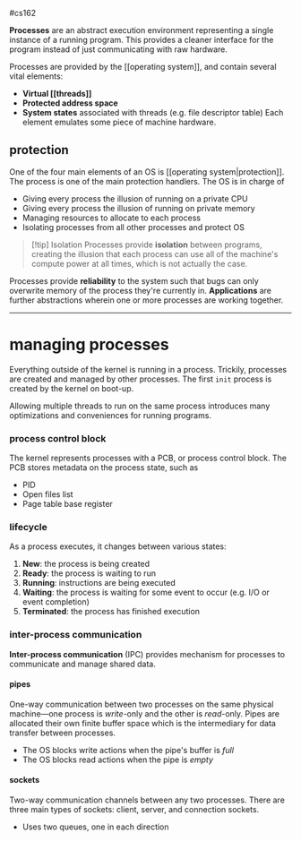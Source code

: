 #cs162 

**Processes** are an abstract execution environment representing a single instance of a running program. This provides a cleaner interface for the program instead of just communicating with raw hardware.

Processes are provided by the [[operating system]], and contain several vital elements:
- **Virtual [[threads]]**
- **Protected address space**
- **System states** associated with threads (e.g. file descriptor table)
Each element emulates some piece of machine hardware. 
## protection
One of the four main elements of an OS is [[operating system|protection]]. The process is one of the main protection handlers. The OS is in charge of
- Giving every process the illusion of running on a private CPU 
- Giving every process the illusion of running on private memory
- Managing resources to allocate to each process 
- Isolating processes from all other processes and protect OS

>[!tip] Isolation
>Processes provide **isolation** between programs, creating the illusion that each process can use all of the machine's compute power at all times, which is not actually the case.

Processes provide **reliability** to the system such that bugs can only overwrite memory of the process they're currently in. **Applications** are further abstractions wherein one or more processes are working together.

---
# managing processes

Everything outside of the kernel is running in a process. Trickily, processes are created and managed by other processes. The first `init` process is created by the kernel on boot-up.

Allowing multiple threads to run on the same process introduces many optimizations and conveniences for running programs.

### process control block
The kernel represents processes with a PCB, or process control block. The PCB stores metadata on the process state, such as
- PID
- Open files list
- Page table base register

### lifecycle
As a process executes, it changes between various states:
1. **New**: the process is being created
2. **Ready**: the process is waiting to run
3. **Running**: instructions are being executed
4. **Waiting**: the process is waiting for some event to occur (e.g. I/O or event completion)
5. **Terminated**: the process has finished execution

### inter-process communication
**Inter-process communication** (IPC) provides mechanism for processes to communicate and manage shared data.
#### pipes
One-way communication between two processes on the same physical machine—one process is *write*-only and the other is *read*-only. Pipes are allocated their own finite buffer space which is the intermediary for data transfer between processes.
- The OS blocks write actions when the pipe's buffer is *full*
- The OS blocks read actions when the pipe is *empty*
#### sockets
Two-way communication channels between any two processes. There are three main types of sockets: client, server, and connection sockets.
- Uses two queues, one in each direction
